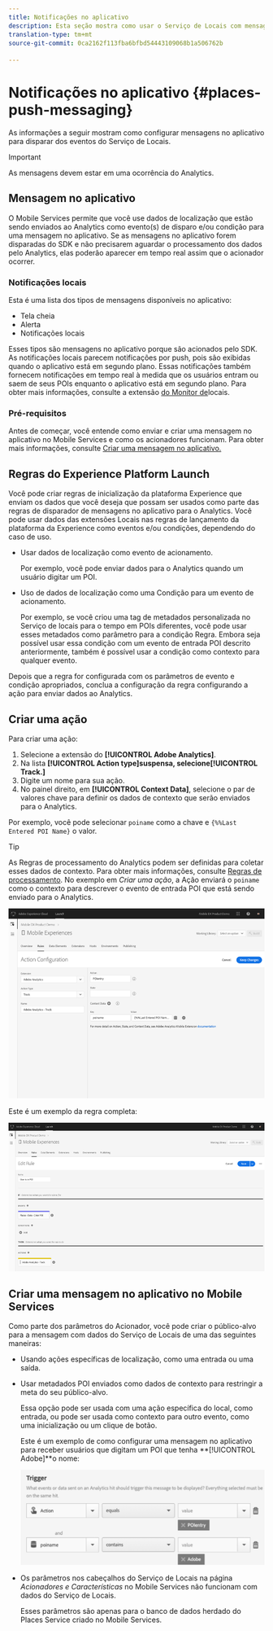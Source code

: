 ```yaml
---
title: Notificações no aplicativo
description: Esta seção mostra como usar o Serviço de Locais com mensagens no aplicativo.
translation-type: tm+mt
source-git-commit: 0ca2162f113fba6bfbd54443109068b1a506762b

---
```



# Notificações no aplicativo {#places-push-messaging}

As informações a seguir mostram como configurar mensagens no aplicativo para disparar dos eventos do Serviço de Locais.

>[!IMPORTANT]
>
>As mensagens devem estar em uma ocorrência do Analytics.

## Mensagem no aplicativo

O Mobile Services permite que você use dados de localização que estão sendo enviados ao Analytics como evento(s) de disparo e/ou condição para uma mensagem no aplicativo. Se as mensagens no aplicativo forem disparadas do SDK e não precisarem aguardar o processamento dos dados pelo Analytics, elas poderão aparecer em tempo real assim que o acionador ocorrer.

### Notificações locais

Esta é uma lista dos tipos de mensagens disponíveis no aplicativo:

* Tela cheia
* Alerta
* Notificações locais

Esses tipos são mensagens no aplicativo porque são acionados pelo SDK. As notificações locais parecem notificações por push, pois são exibidas quando o aplicativo está em segundo plano. Essas notificações também fornecem notificações em tempo real à medida que os usuários entram ou saem de seus POIs enquanto o aplicativo está em segundo plano. Para obter mais informações, consulte a extensão [do Monitor de](/help/places-ext-aep-sdks/places-monitor-extension/places-monitor-extension.md)locais.

### Pré-requisitos

Antes de começar, você entende como enviar e criar uma mensagem no aplicativo no Mobile Services e como os acionadores funcionam. Para obter mais informações, consulte [Criar uma mensagem no aplicativo.](https://docs.adobe.com/content/help/en/mobile-services/using/messaging-ug/inapp-messages/t-in-app-message.html)

## Regras do Experience Platform Launch

Você pode criar regras de inicialização da plataforma Experience que enviam os dados que você deseja que possam ser usados como parte das regras de disparador de mensagens no aplicativo para o Analytics. Você pode usar dados das extensões Locais nas regras de lançamento da plataforma da Experience como eventos e/ou condições, dependendo do caso de uso.

* Usar dados de localização como evento de acionamento.

   Por exemplo, você pode enviar dados para o Analytics quando um usuário digitar um POI.

* Uso de dados de localização como uma Condição para um evento de acionamento.

   Por exemplo, se você criou uma tag de metadados personalizada no Serviço de locais para o tempo em POIs diferentes, você pode usar esses metadados como parâmetro para a condição Regra. Embora seja possível usar essa condição com um evento de entrada POI descrito anteriormente, também é possível usar a condição como contexto para qualquer evento.

Depois que a regra for configurada com os parâmetros de evento e condição apropriados, conclua a configuração da regra configurando a ação para enviar dados ao Analytics.

## Criar uma ação

Para criar uma ação:

1. Selecione a extensão do **[!UICONTROL Adobe Analytics]**.
1. Na lista **[!UICONTROL Action type]**suspensa, selecione**[!UICONTROL Track.]**
1. Digite um nome para sua ação.
1. No painel direito, em **[!UICONTROL Context Data]**, selecione o par de valores chave para definir os dados de contexto que serão enviados para o Analytics.

Por exemplo, você pode selecionar `poiname` como a chave e `{%%Last Entered POI Name}` o valor.

>[!TIP]
>
>As Regras de processamento do Analytics podem ser definidas para coletar esses dados de contexto. Para obter mais informações, consulte [Regras de processamento](https://docs.adobe.com/content/help/en/analytics/implementation/analytics-basics/ref-processing-rules.html). No exemplo em *Criar uma ação*, a Ação enviará o `poiname` como o contexto para descrever o evento de entrada POI que está sendo enviado para o Analytics.

![criação de uma ação](/help/assets/configure-action.png)

Este é um exemplo da regra completa:

![regra concluída](/help/assets/create-a-rule.png)

## Criar uma mensagem no aplicativo no Mobile Services

Como parte dos parâmetros do Acionador, você pode criar o público-alvo para a mensagem com dados do Serviço de Locais de uma das seguintes maneiras:

* Usando ações específicas de localização, como uma entrada ou uma saída.
* Usar metadados POI enviados como dados de contexto para restringir a meta do seu público-alvo.

   Essa opção pode ser usada com uma ação específica do local, como entrada, ou pode ser usada como contexto para outro evento, como uma inicialização ou um clique de botão.

   Este é um exemplo de como configurar uma mensagem no aplicativo para receber usuários que digitam um POI que tenha **[!UICONTROL Adobe]**o nome:

   ![parâmetros de acionamento](/help/assets/trigger-parameters.png)

* Os parâmetros nos cabeçalhos do Serviço de Locais na página *Acionadores e Características* no Mobile Services não funcionam com dados do Serviço de Locais.

   Esses parâmetros são apenas para o banco de dados herdado do Places Service criado no Mobile Services.